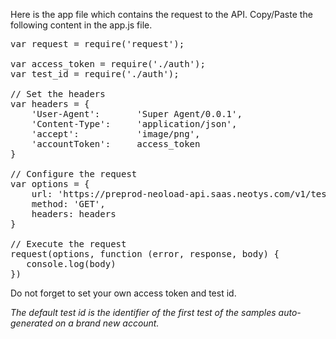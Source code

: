 
Here is the app file which contains the request to the API. Copy/Paste the following content in the app.js file.

<pre class="file" data-filename="app.js" data-target="replace">var request = require('request');

var access_token = require('./auth');
var test_id = require('./auth');

// Set the headers
var headers = {
    'User-Agent':       'Super Agent/0.0.1',
    'Content-Type':     'application/json',
    'accept':           'image/png',
    'accountToken':     access_token
}

// Configure the request
var options = {
    url: 'https://preprod-neoload-api.saas.neotys.com/v1/tests/' + test_id + '/statistics',
    method: 'GET',
    headers: headers
}

// Execute the request
request(options, function (error, response, body) {
   console.log(body)
})
</pre>

Do not forget to set your own access token and test id.

*The default test id is the identifier of the first test of the samples auto-generated on a brand new account.*
